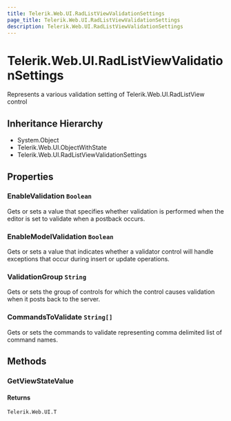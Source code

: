 ```yaml
---
title: Telerik.Web.UI.RadListViewValidationSettings
page_title: Telerik.Web.UI.RadListViewValidationSettings
description: Telerik.Web.UI.RadListViewValidationSettings
---
```


# Telerik.Web.UI.RadListViewValidationSettings

Represents a various validation setting of Telerik.Web.UI.RadListView control

## Inheritance Hierarchy

* System.Object
* Telerik.Web.UI.ObjectWithState
* Telerik.Web.UI.RadListViewValidationSettings

## Properties

###  EnableValidation `Boolean`

Gets or sets a value that specifies whether validation is performed
            when the editor is set to validate when a postback occurs.

###  EnableModelValidation `Boolean`

Gets or sets a value that indicates whether a validator control will
            handle exceptions that occur during insert or update operations.

###  ValidationGroup `String`

Gets or sets the group of controls for which the 
             control causes validation when it posts back to the server.

###  CommandsToValidate `String[]`

Gets or sets the commands to validate representing comma delimited list of command names.

## Methods

###  GetViewStateValue

#### Returns

`Telerik.Web.UI.T` 

